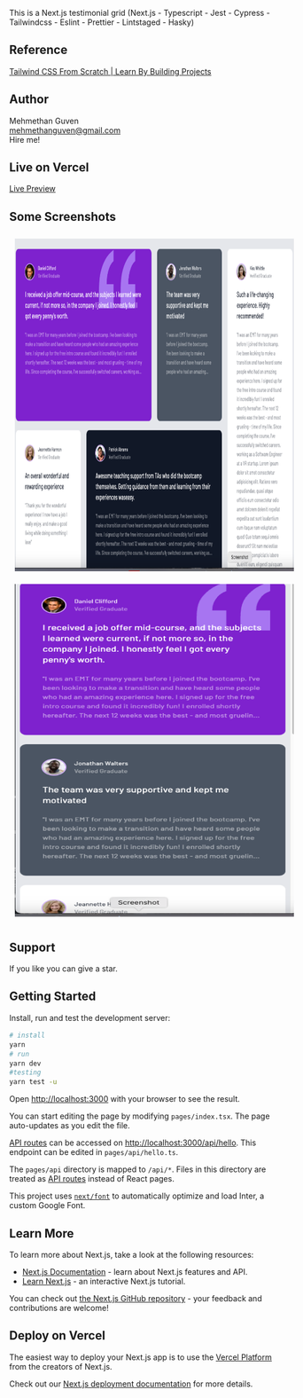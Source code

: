 This is a Next.js testimonial grid (Next.js - Typescript - Jest - Cypress - Tailwindcss - Eslint - Prettier - Lintstaged - Hasky)

## Reference

[Tailwind CSS From Scratch | Learn By Building Projects](https://www.udemy.com/course/tailwind-from-scratch/)

## Author

Mehmethan Guven
<br/>
<a href='mailto:mehmethanguven@gmail.com<'>mehmethanguven@gmail.com</a>
<br/>
Hire me!

## Live on Vercel

<a href="next-ts-testimonial-grid-mehmethanguven.vercel.app/" target="_blank">Live Preview</a>

## Some Screenshots

<img src="public/images/demo1.png" alt="demo" style="height: 600px; width:800px; margin: 10px;"/>
<img src="public/images/demo2.png" alt="demo" style="height: 600px; width:800px; margin: 10px;"/>

## Support

If you like you can give a star.

## Getting Started

Install, run and test the development server:

```bash
# install
yarn
# run
yarn dev
#testing
yarn test -u
```

Open [http://localhost:3000](http://localhost:3000) with your browser to see the result.

You can start editing the page by modifying `pages/index.tsx`. The page auto-updates as you edit the file.

[API routes](https://nextjs.org/docs/api-routes/introduction) can be accessed on [http://localhost:3000/api/hello](http://localhost:3000/api/hello). This endpoint can be edited in `pages/api/hello.ts`.

The `pages/api` directory is mapped to `/api/*`. Files in this directory are treated as [API routes](https://nextjs.org/docs/api-routes/introduction) instead of React pages.

This project uses [`next/font`](https://nextjs.org/docs/basic-features/font-optimization) to automatically optimize and load Inter, a custom Google Font.

## Learn More

To learn more about Next.js, take a look at the following resources:

- [Next.js Documentation](https://nextjs.org/docs) - learn about Next.js features and API.
- [Learn Next.js](https://nextjs.org/learn) - an interactive Next.js tutorial.

You can check out [the Next.js GitHub repository](https://github.com/vercel/next.js/) - your feedback and contributions are welcome!

## Deploy on Vercel

The easiest way to deploy your Next.js app is to use the [Vercel Platform](https://vercel.com/new?utm_medium=default-template&filter=next.js&utm_source=create-next-app&utm_campaign=create-next-app-readme) from the creators of Next.js.

Check out our [Next.js deployment documentation](https://nextjs.org/docs/deployment) for more details.
